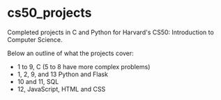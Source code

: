 # cs50_projects

Completed projects in C and Python for Harvard's CS50: Introduction to Computer Science.

Below an outline of what the projects cover:
- 1 to 9, C (5 to 8 have more complex problems)
- 1, 2, 9, and 13 Python and Flask
- 10 and 11, SQL
- 12, JavaScript, HTML and CSS

